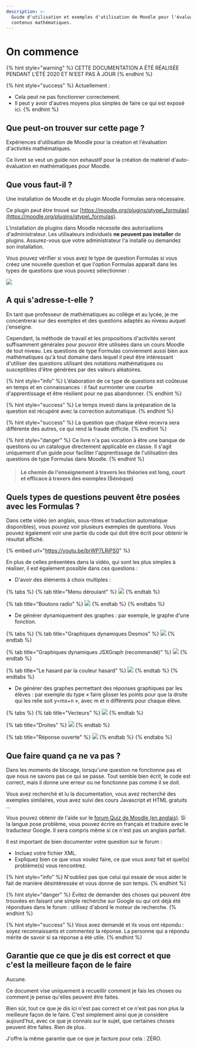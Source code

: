```yaml
---
description: >-
  Guide d'utilisation et exemples d'utilisation de Moodle pour l'évaluation de
  contenus mathématiques.
---
```


# On commence



{% hint style="warning" %}
CETTE DOCUMENTATION A ÉTÉ RÉALISÉE PENDANT L'ÉTÉ 2020 ET N'EST PAS À JOUR
{% endhint %}

{% hint style="success" %}
Actuellement :

* Cela peut ne pas fonctionner correctement.
* Il peut y avoir d'autres moyens plus simples de faire ce qui est exposé ici.
{% endhint %}

## Que peut-on trouver sur cette page ?

Expériences d'utilisation de Moodle pour la création et l'évaluation d'activités mathématiques.

Ce livret se veut un guide non exhaustif pour la création de matériel d'auto-évaluation en mathématiques pour Moodle.

## Que vous faut-il ?

Une installation de Moodle et du plugin Moodle Formulas sera nécessaire.

Ce plugin peut être trouvé sur [https://moodle.org/plugins/qtype\_formulas](https://moodle.org/plugins/qtype\_formulas).

L'installation de plugins dans Moodle nécessite des autorisations d'administrateur. Les utilisateurs individuels **ne peuvent pas installer** de plugins. Assurez-vous que votre administrateur l'a installé ou demandez son installation.

Vous pouvez vérifier si vous avez le type de question Formulas si vous créez une nouvelle question et que l'option Formulas apparaît dans les types de questions que vous pouvez sélectionner :

![](.gitbook/assets/pantallaconpregunta.png)

## A qui s'adresse-t-elle ?

En tant que professeur de mathématiques au collège et au lycée, je me concentrerai sur des exemples et des questions adaptés au niveau auquel j'enseigne.

Cependant, la méthode de travail et les propositions d'activités seront suffisamment générales pour pouvoir être utilisées dans un cours Moodle de tout niveau. Les questions de type Formulas conviennent aussi bien aux mathématiques qu'à tout domaine dans lequel il peut être intéressant d'utiliser des questions utilisant des notations mathématiques ou susceptibles d'être générées par des valeurs aléatoires.

{% hint style="info" %}
L'élaboration de ce type de questions est coûteuse en temps et en connaissances : il faut surmonter une courbe d'apprentissage et être résilient pour ne pas abandonner.
{% endhint %}

{% hint style="success" %}
Le temps investi dans la préparation de la question est récupéré avec la correction automatique.
{% endhint %}

{% hint style="success" %}
La question que chaque élève recevra sera différente des autres, ce qui rend la fraude difficile.
{% endhint %}

{% hint style="danger" %}
Ce livre n'a pas vocation à être une banque de questions ou un catalogue directement applicable en classe. Il s'agit uniquement d'un guide pour faciliter l'apprentissage de l'utilisation des questions de type Formulas dans Moodle.
{% endhint %}

> #### Le chemin de l'enseignement à travers les théories est long,  court et efficace à travers des exemples (Sénèque)

## Quels types de questions peuvent être posées avec les Formulas ?

Dans cette vidéo (en anglais, sous-titres et traduction automatique disponibles), vous pouvez voir plusieurs exemples de questions. Vous pouvez également voir une partie du code qui doit être écrit pour obtenir le résultat affiché.

{% embed url="https://youtu.be/brWP7LRjPS0" %}

En plus de celles présentées dans la vidéo, qui sont les plus simples à réaliser, il est également possible dans ces questions :

* D'avoir des éléments à choix multiples :

{% tabs %}
{% tab title="Menu déroulant" %}
![](<.gitbook/assets/image (28).png>)
{% endtab %}

{% tab title="Boutons radio" %}
![](<.gitbook/assets/image (4).png>)
{% endtab %}
{% endtabs %}

* De générer dynamiquement des graphes : par exemple, le graphe d'une fonction.

{% tabs %}
{% tab title="Graphiques dynamiques Desmos" %}
![](<.gitbook/assets/image (11).png>)
{% endtab %}

{% tab title="Graphiques dynamiques JSXGraph (recommandé)" %}
![](<.gitbook/assets/image (24).png>)
{% endtab %}

{% tab title="Le hasard par la couleur hasard" %}
![](<.gitbook/assets/image (76).png>)
{% endtab %}
{% endtabs %}

* De générer des graphes permettant des réponses graphiques par les élèves : par exemple du type « faire glisser les points pour que la droite qui les relie soit y=mx+n », avec m et n différents pour chaque élève.

{% tabs %}
{% tab title="Vecteurs" %}
![](<.gitbook/assets/image (98).png>)
{% endtab %}

{% tab title="Droites" %}
![](<.gitbook/assets/image (118).png>)
{% endtab %}

{% tab title="Réponse ouverte" %}
![](<.gitbook/assets/image (10).png>)
{% endtab %}
{% endtabs %}

## Que faire quand ça ne va pas ?

Dans les moments de blocage, lorsqu'une question ne fonctionne pas et que nous ne savons pas ce qui se passe. Tout semble bien écrit, le code est correct, mais il donne une erreur ou ne fonctionne pas comme il se doit.

Vous avez recherché et lu la documentation, vous avez recherché des exemples similaires, vous avez suivi des cours Javascript et HTML gratuits ...

Vous pouvez obtenir de l'aide sur le [forum Quiz de Moodle (en anglais)](https://moodle.org/mod/forum/view.php?id=737). Si la langue pose problème, vous pouvez écrire en français et traduire avec le traducteur Google. Il sera compris même si ce n'est pas un anglais parfait.

Il est important de bien documenter votre question sur le forum :

* Incluez votre fichier XML.
* Expliquez bien ce que vous voulez faire, ce que vous avez fait et quel(s) problème(s) vous rencontrez.

{% hint style="info" %}
N'oubliez pas que celui qui essaie de vous aider le fait de manière désintéressée et vous donne de son temps.
{% endhint %}

{% hint style="danger" %}
Évitez de demander des choses qui peuvent être trouvées en faisant une simple recherche sur Google ou qui ont déjà été répondues dans le forum : utilisez d'abord le moteur de recherche.
{% endhint %}

{% hint style="success" %}
Vous avez demandé et ils vous ont répondu : soyez reconnaissants et commentez la réponse. La personne qui a répondu mérite de savoir si sa réponse a été utile.
{% endhint %}

## Garantie que ce que je dis est correct et que c'est la meilleure façon de le faire

Aucune.

Ce document vise uniquement à recueillir comment je fais les choses ou comment je pense qu'elles peuvent être faites.

Bien sûr, tout ce que je dis ici n'est pas correct et ce n'est pas non plus la meilleure façon de le faire. C'est simplement ainsi que je considère aujourd'hui, avec ce que je connais sur le sujet, que certaines choses peuvent être faites. Rien de plus.

J'offre la même garantie que ce que je facture pour cela : ZÉRO.
